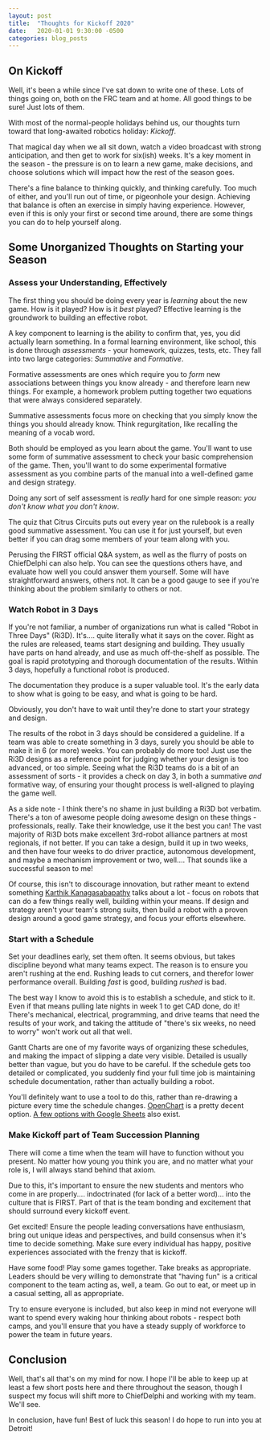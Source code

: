 ```yaml
---
layout: post
title:  "Thoughts for Kickoff 2020"
date:   2020-01-01 9:30:00 -0500
categories: blog_posts
---
```


## On Kickoff

Well, it's been a while since I've sat down to write one of these. Lots of things going on, both on the FRC team and at home. All good things to be sure! Just lots of them.

With most of the normal-people holidays behind us, our thoughts turn toward that long-awaited robotics holiday: _Kickoff_.

That magical day when we all sit down, watch a video broadcast with strong anticipation, and then get to work for six(ish) weeks. It's a key moment in the season - the pressure is on to learn a new game, make decisions, and choose solutions which will impact how the rest of the season goes. 

There's a fine balance to thinking quickly, and thinking carefully. Too much of either, and you'll run out of time, or pigeonhole your design. Achieving that balance is often an exercise in simply having experience. However, even if this is only your first or second time around, there are some things you can do to help yourself along.

## Some Unorganized Thoughts on Starting your Season 

### Assess your Understanding, Effectively

The first thing you should be doing every year is _learning_ about the new game. How is it played? How is it _best_ played? Effective learning is the groundwork to building an effective robot.

A key component to learning is the ability to confirm that, yes, you did actually learn something. In a formal learning environment, like school, this is done through _assessments_ - your homework, quizzes, tests, etc. They fall into two large categories: _Summative_ and _Formative_. 

Formative assessments are ones which require you to _form_ new associations between things you know already - and therefore learn new things. For example, a homework problem putting together two equations that were always considered separately. 

Summative assessments focus more on checking that you simply know the things you should already know. Think regurgitation, like recalling the meaning of a vocab word. 

Both should be employed as you learn about the game. You'll want to use some form of summative assessment to check your basic comprehension of the game. Then, you'll want to do some experimental formative assessment as you combine parts of the manual into a well-defined game and design strategy.

Doing any sort of self assessment is _really_ hard for one simple reason: _you don't know what you don't know_.

The quiz that Citrus Circuits puts out every year on the rulebook is a really good summative assessment. You can use it for just yourself, but even better if you can drag some members of your team along with you.

Perusing the FIRST official Q&A system, as well as the flurry of posts on ChiefDelphi can also help. You can see the questions others have, and evaluate how well you could answer them yourself. Some will have straightforward answers, others not. It can be a good gauge to see if you're thinking about the problem similarly to others or not.

### Watch Robot in 3 Days

If you're not familiar, a number of organizations run what is called "Robot in Three Days" (Ri3D). It's.... quite literally what it says on the cover. Right as the rules are released, teams start designing and building. They usually have parts on hand already, and use as much off-the-shelf as possible. The goal is rapid prototyping and thorough documentation of the results. Within 3 days, hopefully a functional robot is produced.

The documentation they produce is a super valuable tool. It's the early data to show what is going to be easy, and what is going to be hard.

Obviously, you don't have to wait until they're done to start your strategy and design. 

The results of the robot in 3 days should be considered a guideline. If a team was able to create something in 3 days, surely you should be able to make it in 6 (or more) weeks. You can probably do more too! Just use the Ri3D designs as a reference point for judging whether your design is too advanced, or too simple. Seeing what the Ri3D teams do is a bit of an assessment of sorts - it provides a check on day 3, in both a summative _and_ formative way, of ensuring your thought process is well-aligned to playing the game well. 

As a side note - I think there's no shame in just building a Ri3D bot verbatim. There's a ton of awesome people doing awesome design on these things - professionals, really. Take their knowledge, use it the best you can! The vast majority of Ri3D bots make excellent 3rd-robot alliance partners at most regionals, if not better. If you can take a design, build it up in two weeks, and then have four weeks to do driver practice, autonomous development, and maybe a mechanism improvement or two, well.... That sounds like a successful season to me! 

Of course, this isn't to discourage innovation, but rather meant to extend something [Karthik Kanagasabapathy](https://www.linkedin.com/in/karthik-kanagasabapathy-a7a970129/?originalSubdomain=ca) talks about a lot - focus on robots that can do a few things really well, building within your means. If design and strategy aren't your team's strong suits, then build a robot with a proven design around a good game strategy, and focus your efforts elsewhere.

### Start with a Schedule

Set your deadlines early, set them often. It seems obvious, but takes discipline beyond what many teams expect. The reason is to ensure you aren't rushing at the end. Rushing leads to cut corners, and therefor lower performance overall. Building _fast_ is good, building _rushed_ is bad. 

The best way I know to avoid this is to establish a schedule, and stick to it. Even if that means pulling late nights in week 1 to get CAD done, do it! There's mechanical, electrical, programming, and drive teams that need the results of your work, and taking the attitude of "there's six weeks, no need to worry" won't work out all that well.

Gantt Charts are one of my favorite ways of organizing these schedules, and making the impact of slipping a date very visible. Detailed is usually better than vague, but you do have to be careful. If the schedule gets too detailed or complicated, you suddenly find your full time job is maintaining schedule documentation, rather than actually building a robot. 

You'll definitely want to use a tool to do this, rather than re-drawing a picture every time the schedule changes. [OpenChart](https://www.openproject.org/) is a pretty decent option. [A few options with Google Sheets](https://www.teamgantt.com/google-sheets-gantt-chart-template) also exist.

### Make Kickoff part of Team Succession Planning

There will come a time when the team will have to function without you present. No matter how young you think you are, and no matter what your role is, I will always stand behind that axiom. 

Due to this, it's important to ensure the new students and mentors who come in are properly.... indoctrinated (for lack of a better word)... into the culture that is FIRST. Part of that is the team bonding and excitement that should surround every kickoff event. 

Get excited! Ensure the people leading conversations have enthusiasm, bring out unique ideas and perspectives, and build consensus when it's time to decide something. Make sure every individual has happy, positive experiences associated with the frenzy that is kickoff.

Have some food! Play some games together. Take breaks as appropriate. Leaders should be very willing to demonstrate that "having fun" is a critical component to the team acting as, well, a team. Go out to eat, or meet up in a casual setting, all as appropriate. 

Try to ensure everyone is included, but also keep in mind not everyone will want to spend every waking hour thinking about robots - respect both camps, and you'll ensure that you have a steady supply of workforce to power the team in future years.

## Conclusion

Well, that's all that's on my mind for now. I hope I'll be able to keep up at least a few short posts here and there throughout the season, though I suspect my focus will shift more to ChiefDelphi and working with my team. We'll see.

In conclusion, have fun! Best of luck this season! I do hope to run into you at Detroit!

